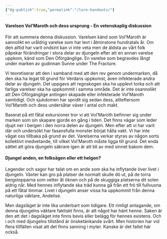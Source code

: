 ```yaml
---
{"dg-publish":true,"permalink":"/lore-handouts/"}
---
```


#### Varelsen Vol’Maroth och dess ursprung - En vetenskaplig diskussion
För att summera denna diskussion. Varelsen känd som Vol’Maroth är sannolikt en uråldrig varelse som har levt i åtminstone hundratals år. Om den alltid har varit ondsint kan vi inte veta men de äldsta av vårt folk påpekar förändringar i stora delar av djungeln efter att en annan varelse uppkom, känd som Den Oförgänglige. En varelse som begravdes långt under marken av gudinnan Sunne under The Fracture. 

Vi teoretiserar att den i samband med att den rev genom undermarken, då den ska ha legat till grund för Verdans uppkomst, även infekterade andra delar av djungeln. Det uppgavs att regnskogen ska ha upplevt torka och att farliga varelser ska ha uppkommit i samma område. Det är inte osannolikt att Den Oförgänglige antingen skapade eller infekterade Vol’Maroth samtidigt. Och sjukdomen har spridit sig sedan dess, allteftersom Vol’Maroth och dess undersåtar växer i antal och makt.

Baserat på ett fåtal exkursioner tror vi att Vol’Maroth befinner sig under marken som sin skapare gjorde en gång i tiden. Det finns vägar som leder djupt ner i bergen i den norra delen av djungeln. Men efter att vi har varit där och undersökt har fasansfulla monster börjat hålla vakt. Vi har inte vågat oss tillbaka på grund av det. Varelserna verkar styras av någon sorts kollektivt medvetande, till vilket Vol’Maroth måste ligga till grund. Det enda sättet att göra djungeln säkrare igen är att bli av med sinnet bakom dem.


#### Djungel anden, en folksägen eller ett helgon?
Legender och sagor har talat om en ande som ska ha inflytande över livet i djungeln. Växter kan gro på platser de normalt skulle dö ut, på de torra bergstopparna som vetter åt öknen och på de skuggiga platserna dit solen aldrig når. Med hennes inflytande ska träd kunna gå från ett frö till fullvuxna på ett fåtal timmar. Livet i djungeln anser vissa ha uppkommit från denna naturliga väktare, Andelise.  
  
Men dagsläget är inte lika underbart som tidigare. Ett rimligt antagande, om denna djungelns väktare faktiskt finns, är att något har hänt henne. Saken är den att det i dagsläget inte finns bevis eller belägg för hennes existens. Och i och med djungelns tillstånd är önsketänkande svårt. Men historien har vid flera tillfällen visat att det finns sanning i myter. Kanske är det fallet här också.